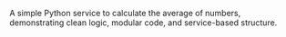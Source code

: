 A simple Python service to calculate the average of numbers, demonstrating clean logic, modular code, and service-based structure.

